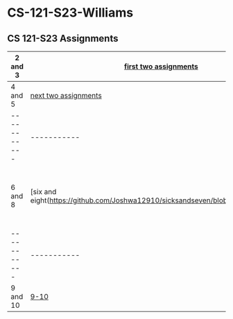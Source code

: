 # CS-121-S23-Williams
CS 121-S23 Assignments
--------------------------------------------
| 2 and 3 | [first two assignments](https://github.com/Joshwa12910/firstTwoAssignments/blob/main/README.md) | The first two assignments I did |
| ----------- | ----------- | ------------- |
| 4 and 5 | [next two assignments](https://github.com/Joshwa12910/nexttwoAssignments/blob/main/README.md) | The next two assignments I did |
| ----------- | ----------- | ------------- |
| 6 and 8 | [six and eight(https://github.com/Joshwa12910/sicksandseven/blob/main/README.md) | The last assignment I did before my life was ruined and first afterwards)
| ----------- | ----------- | ------------- |
| 9 and 10 | [9-10](https://github.com/Joshwa12910/9-10/edit/main/README.md) | My ninth and tenth assignments |
